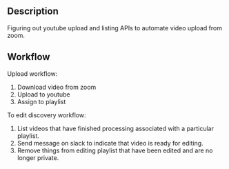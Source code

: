 ## Description

Figuring out youtube upload and listing APIs to automate video upload from zoom. 

## Workflow

Upload workflow:
1. Download video from zoom
2. Upload to youtube 
3. Assign to playlist

To edit discovery workflow:
1. List videos that have finished processing associated with a particular playlist.
2. Send message on slack to indicate that video is ready for editing. 
3. Remove things from editing playlist that have been edited and are no longer private.